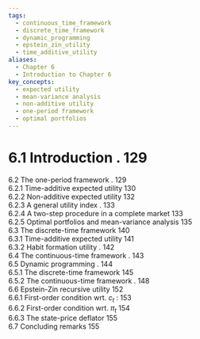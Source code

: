 ```yaml
---
tags:
  - continuous_time_framework
  - discrete_time_framework
  - dynamic_programming
  - epstein_zin_utility
  - time_additive_utility
aliases:
  - Chapter 6
  - Introduction to Chapter 6
key_concepts:
  - expected utility
  - mean-variance analysis
  - non-additive utility
  - one-period framework
  - optimal portfolios
---
```


# 6.1 Introduction . 129  

6.2 The one-period framework . 129   
6.2.1 Time-additive expected utility 130   
6.2.2 Non-additive expected utility 132   
6.2.3 A general utility index . 133   
6.2.4 A two-step procedure in a complete market 133   
6.2.5 Optimal portfolios and mean-variance analysis 135   
6.3 The discrete-time framework 140   
6.3.1 Time-additive expected utility 141   
6.3.2 Habit formation utility . 142   
6.4 The continuous-time framework . 143   
6.5 Dynamic programming . 144   
6.5.1 The discrete-time framework 145   
6.5.2 The continuous-time framework . 148   
6.6 Epstein-Zin recursive utility 152   
6.6.1 First-order condition wrt. $c_{t}$ : 153   
6.6.2 First-order condition wrt. $\pi_{t}$ 154   
6.6.3 The state-price deflator 155   
6.7 Concluding remarks 155  
